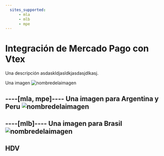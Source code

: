 ```yaml
---
  sites_supported:
      - mla
      - mlb 
      - mpe
---
```


# Integración de Mercado Pago con Vtex

Una descripción asdaskldjasldkjasdasjdlkasj.

Una imagen ![nombredelaimagen](/images/vtex.png)

----[mla, mpe]----
Una imagen para Argentina y Peru 
![nombredelaimagen](/images/latam.jpg)
------------

----[mlb]----
Una imagen para Brasil
![nombredelaimagen](/images/brasil.png)
------------
## HDV
